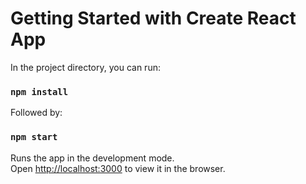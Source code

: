 # Getting Started with Create React App

In the project directory, you can run:

### `npm install`

Followed by:

### `npm start`

Runs the app in the development mode.\
Open [http://localhost:3000](http://localhost:3000) to view it in the browser.
